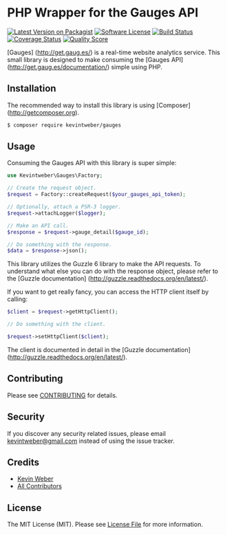 PHP Wrapper for the Gauges API
==============================

[![Latest Version on Packagist][ico-version]][link-packagist]
[![Software License][ico-license]](LICENSE.md)
[![Build Status][ico-travis]][link-travis]
[![Coverage Status][ico-scrutinizer]][link-scrutinizer]
[![Quality Score][ico-code-quality]][link-code-quality]

[Gauges] (http://get.gaug.es/) is a real-time website analytics service.
This small library is designed to make consuming the
[Gauges API] (http://get.gaug.es/documentation/) simple using PHP.

Installation
------------

The recommended way to install this library is using
[Composer] (http://getcomposer.org).

``` bash
$ composer require kevintweber/gauges
```

Usage
----

Consuming the Gauges API with this library is super simple:

```php
use Kevintweber\Gauges\Factory;

// Create the request object.
$request = Factory::createRequest($your_gauges_api_token);

// Optionally, attach a PSR-3 logger.
$request->attachLogger($logger);

// Make an API call.
$response = $request->gauge_detail($gauge_id);

// Do something with the response.
$data = $response->json();
```

This library utilizes the Guzzle 6 library to make the API requests.
To understand what else you can do with the response object, please
refer to the [Guzzle documentation] (http://guzzle.readthedocs.org/en/latest/).

If you want to get really fancy, you can access the HTTP client itself
by calling:

```php
$client = $request->getHttpClient();

// Do something with the client.

$request->setHttpClient($client);
```

The client is documented in detail in the
[Guzzle documentation] (http://guzzle.readthedocs.org/en/latest/).

## Contributing

Please see [CONTRIBUTING](CONTRIBUTING.md) for details.

## Security

If you discover any security related issues, please email kevintweber@gmail.com instead of using the issue tracker.

## Credits

- [Kevin Weber][link-author]
- [All Contributors][link-contributors]

License
-------

The MIT License (MIT). Please see [License File](LICENSE.md) for more information.

[ico-version]: https://img.shields.io/packagist/v/kevintweber/gauges.svg?style=flat-square
[ico-license]: https://img.shields.io/badge/license-MIT-brightgreen.svg?style=flat-square
[ico-travis]: https://img.shields.io/travis/kevintweber/gauges/master.svg?style=flat-square
[ico-scrutinizer]: https://img.shields.io/scrutinizer/coverage/g/kevintweber/gauges.svg?style=flat-square
[ico-code-quality]: https://img.shields.io/scrutinizer/g/kevintweber/gauges.svg?style=flat-square

[link-packagist]: https://packagist.org/packages/kevintweber/gauges
[link-travis]: https://travis-ci.org/kevintweber/gauges
[link-scrutinizer]: https://scrutinizer-ci.com/g/kevintweber/gauges/code-structure
[link-code-quality]: https://scrutinizer-ci.com/g/kevintweber/gauges
[link-author]: https://github.com/kevintweber
[link-contributors]: ../../contributors
